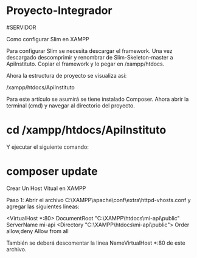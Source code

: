 # Proyecto-Integrador

#SERVIDOR

Como configurar Slim en XAMPP

Para configurar Slim se necesita descargar el framework. Una vez descargado descomprimir y renombrar de Slim-Skeleton-master a ApiInstituto. 
Copiar el framework y lo pegar en /xampp/htdocs.

Ahora la estructura de proyecto se visualiza así:

/xampp/htdocs/ApiInstituto

Para este artículo se asumirá se tiene instalado Composer. Ahora abrir la terminal (cmd) y navegar al directorio del proyecto. 

# cd /xampp/htdocs/ApiInstituto

Y ejecutar el siguiente comando:

# composer update

Crear Un Host Vitual en XAMPP

Paso 1: Abrir el archivo C:\XAMPP\apache\conf\extra\httpd-vhosts.conf y agregar las siguientes lineas:

<VirtualHost *:80>
    DocumentRoot "C:\XAMPP\htdocs\mi-api\public"
    ServerName mi-api
  <Directory "C:\XAMPP\htdocs\mi-api\public">
    Order allow,deny
    Allow from all
  </Directory>
</VirtualHost>

También se deberá descomentar la linea NameVirtualHost *:80 de este archivo. 